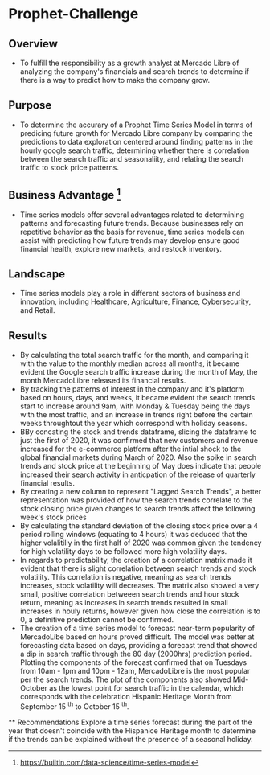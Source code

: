 # Prophet-Challenge

## Overview
- To fulfill the responsibility as a growth analyst at Mercado Libre of analyzing the company's financials and search trends to determine if there is a way to predict how to make the company grow.

## Purpose
- To determine the accurary of a Prophet Time Series Model in terms of predicing future growth for Mercado Libre company by comparing the predictions to data exploration centered around finding patterns in the hourly google search traffic, determining whether there is correlation between the search traffic and seasonaliity, and relating the search traffic to stock price patterns.
  
## Business Advantage [^1]
- Time series models offer several advantages related to determining patterns and forecasting future trends. Because businesses rely on repetitive behavior as the basis for revenue, time series models can assist with predicting how future trends may develop ensure good financial health, explore new markets, and restock inventory.
  
## Landscape
- Time series models play a role in different sectors of business and innovation, including Healthcare, Agriculture, Finance, Cybersecurity, and Retail.

## Results
- By calculating the total search traffic for the month, and comparing it with the value to the monthly median across all months, it became evident the Google search traffic increase during the month of May, the month MercadoLibre released its financial results.
- By tracking the patterns of interest in the company and it's platform based on hours, days, and weeks, it became evident the search trends start to increase around 9am, with Monday & Tuesday being the days with the most traffic, and an increase in trends right before the certain weeks throughtout the year which correspond with holiday seasons.
- BBy concating the stock and trends dataframe, slicing the dataframe to just the first of 2020, it was confirmed that new customers and revenue increased for the e-commerce platform after the intial shock to the global financial markets during March of 2020. Also the spike in search trends and stock price at the beginning of May does indicate that people increased their search activity in anticpation of the release of quarterly financial results.
- By creating a new column to represent "Lagged Search Trends", a better representation was provided of how the search trends correlate to the stock closing price given changes to search trends affect the following week's stock prices
- By calculating the standard deviation of the closing stock price over a 4 period rolling windows (equating to 4 hours) it was deduced that the higher volalitiliy in the first half of 2020 was common given the tendency for high volatility days to be followed more high volatility days.
- In regards to predictability, the creation of a correlation matrix made it evident that there is slight correlation between search trends and stock volatility. This correlation is negative, meaning as search trends increases, stock volatility will decreases. The matrix also showed a very small, positive correlation betweeen search trends and hour stock return, meaning as increases in search trends resulted in small increases in houly returns, however given how close the correlation is to 0, a definitive prediction cannot be confirmed.
- The creation of a time series model to forecast near-term popularity of MercadoLibe based on hours proved difficult. The model was better at forecasting data based on days, providing a forecast trend  that showed a dip in search traffic through the 80 day (2000hrs) prediction period. Plotting the components of the forecast confirmed that on Tuesdays from 10am - 1pm and 10pm - 12am, MercadoLibre is the most popular per the search trends. The plot of the components also showed Mid-October as the lowest point for search traffic in the calendar, which corresponds with the celebration Hispanic Heritage Month from September 15 <sup>th</sup> to October 15 <sup>th</sup>.

** Recommendations
 Explore a time series forecast during the part of the year that doesn't coincide with the Hispanice Heritage month to determine if the trends can be explained without the presence of a seasonal holiday.

 [^1]: https://builtin.com/data-science/time-series-model
